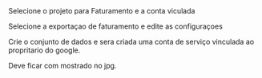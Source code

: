 </h1> Selecione o projeto para Faturamento e a conta viculada </h1></p>
Selecione a exportaçao de faturamento e edite as configuraçoes</p>
Crie o conjunto de dados e sera criada uma conta de serviço vinculada ao propritario do google.</p>

Deve ficar com mostrado no jpg.

